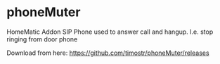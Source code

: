 # phoneMuter
HomeMatic Addon SIP Phone used to answer call and hangup. I.e. stop ringing from door phone

Download from here: https://github.com/timostr/phoneMuter/releases
